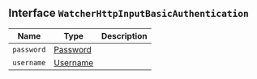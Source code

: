 ## Interface `WatcherHttpInputBasicAuthentication`

| Name | Type | Description |
| - | - | - |
| `password` | [Password](./Password.md) | &nbsp; |
| `username` | [Username](./Username.md) | &nbsp; |

